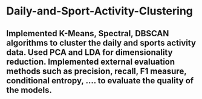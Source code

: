 # Daily-and-Sport-Activity-Clustering

Implemented K-Means, Spectral, DBSCAN algorithms to cluster the daily and sports activity data. Used PCA and LDA for dimensionality reduction. Implemented external evaluation methods such as precision, recall, F1 measure, conditional entropy, .... to evaluate the quality of the models.
---
